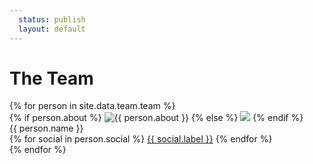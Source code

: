 ```yaml
---
  status: publish
  layout: default
---
```


# The Team

<div class="team flex flex--around flex--wrap center">
{% for person in site.data.team.team %}
  <div class="team__member flex flex__column flex--between">
    {% if person.about %}
    <img src="photos/{{ person.name | remove: " " }}.png" class="team__photo" alt="{{ person.about }}" />
    {% else %}
    <img src="photos/{{ person.name | remove: " " }}.png" class="team__photo" />
    {% endif %}
    <div class="team__name">{{ person.name }}</div>
    <div class="team__social flex flex--around center">
    {% for social in person.social %}
      <a href="{{ social.url }}">{{ social.label }}</a>
    {% endfor %}
    </div>
  </div>
{% endfor %}
</div>
